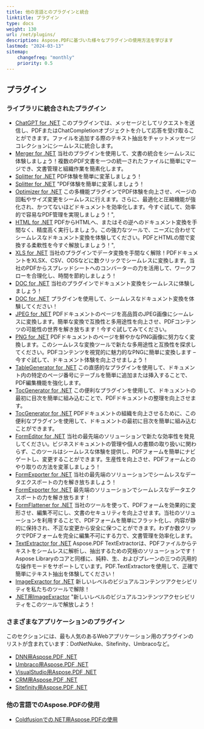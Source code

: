 ```yaml
---
title: 他の言語とのプラグインと統合
linktitle: プラグイン
type: docs
weight: 130
url: /net/plugins/
description: Aspose.PDFに基づいた様々なプラグインの使用方法を学びます
lastmod: "2024-03-13"
sitemap:
    changefreq: "monthly"
    priority: 0.5
---
```


## プラグイン

### ライブラリに統合されたプラグイン

* [ChatGPT for .NET](chatgpt/) このプラグインでは、メッセージとしてリクエストを送信し、PDFまたはChatCompletionオブジェクトを介して応答を受け取ることができます。ファイルを追加する際のテキスト抽出をチャットメッセージコレクションにシームレスに統合します。
* [Merger for .NET](merger/) 当社のプラグインを使用して、文書の統合をシームレスに体験しましょう！複数のPDF文書を一つの統一されたファイルに簡単にマージでき、文書管理と組織作業を簡素化します。
* [Splitter for .NET](splitter/) PDF体験を簡単に変革しましょう！
* [Splitter for .NET](splitter/) "PDF体験を簡単に変革しましょう！
* [Optimizer for .NET](optimizer/) この多機能プラグインでPDF体験を向上させ、ページの回転やサイズ変更をシームレスに行えます。さらに、最適化と圧縮機能が強化され、かつてないほどドキュメントを効率化します。今すぐ試して、効率的で容易なPDF管理を実現しましょう！",
* [HTML for .NET](html/) PDFからHTMLへ、またはその逆へのドキュメント変換を手間なく、精度高く実行しましょう。この強力なツールで、ニーズに合わせてシームレスなドキュメント変換を体験してください。PDFとHTMLの間で変換する柔軟性を今すぐ解放しましょう！",
* [XLS for .NET](xls/) 当社のプラグインでデータ変換を手間なく解除！PDFドキュメントをXLSX、CSV、ODSなどに数クリックでシームレスに変換します。当社のPDFからスプレッドシートへのコンバーターの力を活用して、ワークフローを合理化し、時間を節約しましょう！
* [DOC for .NET](doc/) 当社のプラグインでドキュメント変換をシームレスに体験しましょう！
* [DOC for .NET](doc/) プラグインを使用して、シームレスなドキュメント変換を体験してください！
* [JPEG for .NET](jpeg/) PDFドキュメントのページを高品質のJPEG画像にシームレスに変換します。簡単な変換で互換性と多用途性を向上させ、PDFコンテンツの可能性の世界を解き放ちます！今すぐ試してみてください。
* [PNG for .NET](png/) PDFドキュメントのページを鮮やかなPNG画像に努力なく変換します。このシームレスな変換ツールで新たな多用途性と互換性を探求してください。PDFコンテンツを視覚的に魅力的なPNGに簡単に変換します – 今すぐ試して、ドキュメント体験を向上させましょう！
* [TableGenerator for .NET](tablegenerator/) この直感的なプラグインを使用して、ドキュメント内の特定のページ番号にテーブルを簡単に追加または挿入することで、PDF編集機能を強化します。
* [TocGenerator for .NET](tocgenerator/) この便利なプラグインを使用して、ドキュメントの最初に目次を簡単に組み込むことで、PDFドキュメントの整理を向上させます。
* [TocGenerator for .NET](tocgenerator/) PDFドキュメントの組織を向上させるために、この便利なプラグインを使用して、ドキュメントの最初に目次を簡単に組み込むことができます。
* [FormEditor for .NET](formeditor/) 当社の最先端のソリューションで新たな効率性を発見してください。ビジネスドキュメントの管理や個人の書類の取り扱いに関わらず、このツールはシームレスな体験を提供し、PDFフォームを簡単にナビゲートし、変更することができます。生産性を向上させ、PDFフォームとのやり取りの方法を変革しましょう！
* [FormExporter for .NET](formexporter/) 当社の最先端のソリューションでシームレスなデータエクスポートの力を解き放ちましょう！
* [FormExporter for .NET](formexporter/) 最先端のソリューションでシームレスなデータエクスポートの力を解き放ちます！
* [FormFlattener for .NET](formflattener/) 当社のツールを使って、PDFフォームを効果的に変形させ、編集不可にし、文書のセキュリティを向上させます。当社のソリューションを利用することで、PDFフォームを簡単にフラット化し、内容が静的に保持され、不正な変更から安全に保つことができます。わずか数クリックでPDFフォームを完全に編集不可にする力で、文書管理を効率化します。
* [TextExtractor for .NET](textextractor/) Aspose.PDF TextExtractorは、PDFファイルからテキストをシームレスに解析し、抽出するための究極のソリューションです！Aspose Libraryのコアと同様に、純粋、生、およびプレーンの三つの汎用的な操作モードをサポートしています。PDF.TextExtractorを使用して、正確で簡単にテキスト抽出を体験してください！
* [ImageExractor for .NET](imageextractor/) 新しいレベルのビジュアルコンテンツアクセシビリティを私たちのツールで解除！
* [.NET用ImageExractor](imageextractor/) "新しいレベルのビジュアルコンテンツアクセシビリティをこのツールで解放しよう！

### さまざまなアプリケーションのプラグイン

このセクションには、最も人気のあるWebアプリケーション用のプラグインのリストが含まれています：DotNetNuke、Sitefinity、Umbracoなど。

* [DNN用Aspose.PDF .NET](/pdf/net/aspose-pdf-net-for-dnn/)
* [Umbraco用Aspose.PDF .NET](/pdf/net/aspose-pdf-net-for-umbraco/)
* [VisualStudio用Aspose.PDF .NET](/pdf/net/aspose-pdf-net-for-visualstudio/)
* [CRM用Aspose.PDF .NET](/pdf/net/aspose-pdf-net-for-crm/)
* [Sitefinity用Aspose.PDF .NET](/pdf/net/aspose-pdf-net-for-sitefinity/)

### 他の言語でのAspose.PDFの使用

* [Coldfusionでの.NET用Aspose.PDFの使用](/pdf/net/aspose-pdf-net-for-coldfusion/)
